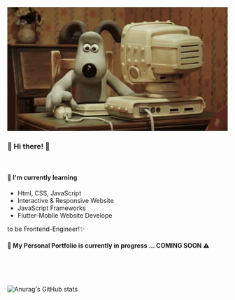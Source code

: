 <img src="g.gif" alt="" />
<br />

### 👋 Hi there! 👋
<br />

#### 🌱 I'm currently learning
  * Html, CSS, JavaScript
  * Interactive & Responsive Website
  * JavaScript Frameworks
  * Flutter-Moblie Website Develope
<p>to be Frontend-Engineer!✨</p>

#### 📁 My Personal Portfolio is currently in progress ... COMING SOON ⚠
<br />
<br />
<br />

![Anurag's GitHub stats](https://github-readme-stats.vercel.app/api?username=2seo&show_icons=true&theme=gruvbox_light)
